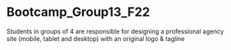 # Bootcamp_Group13_F22
Students in groups of 4 are responsible for designing a professional agency site (mobile, tablet and desktop) with an original logo &amp; tagline

